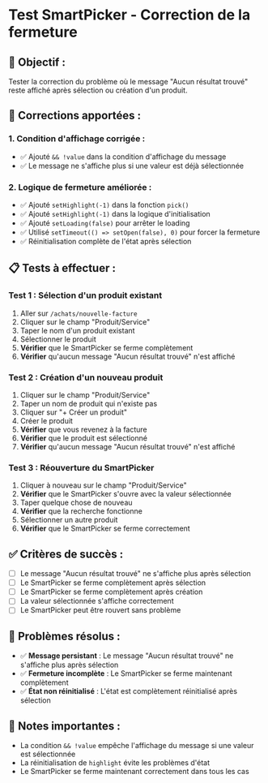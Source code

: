 # Test SmartPicker - Correction de la fermeture

## 🎯 **Objectif :**
Tester la correction du problème où le message "Aucun résultat trouvé" reste affiché après sélection ou création d'un produit.

## 🔧 **Corrections apportées :**

### **1. Condition d'affichage corrigée :**
- ✅ Ajouté `&& !value` dans la condition d'affichage du message
- ✅ Le message ne s'affiche plus si une valeur est déjà sélectionnée

### **2. Logique de fermeture améliorée :**
- ✅ Ajouté `setHighlight(-1)` dans la fonction `pick()`
- ✅ Ajouté `setHighlight(-1)` dans la logique d'initialisation
- ✅ Ajouté `setLoading(false)` pour arrêter le loading
- ✅ Utilisé `setTimeout(() => setOpen(false), 0)` pour forcer la fermeture
- ✅ Réinitialisation complète de l'état après sélection

## 📋 **Tests à effectuer :**

### **Test 1 : Sélection d'un produit existant**
1. Aller sur `/achats/nouvelle-facture`
2. Cliquer sur le champ "Produit/Service"
3. Taper le nom d'un produit existant
4. Sélectionner le produit
5. **Vérifier** que le SmartPicker se ferme complètement
6. **Vérifier** qu'aucun message "Aucun résultat trouvé" n'est affiché

### **Test 2 : Création d'un nouveau produit**
1. Cliquer sur le champ "Produit/Service"
2. Taper un nom de produit qui n'existe pas
3. Cliquer sur "+ Créer un produit"
4. Créer le produit
5. **Vérifier** que vous revenez à la facture
6. **Vérifier** que le produit est sélectionné
7. **Vérifier** qu'aucun message "Aucun résultat trouvé" n'est affiché

### **Test 3 : Réouverture du SmartPicker**
1. Cliquer à nouveau sur le champ "Produit/Service"
2. **Vérifier** que le SmartPicker s'ouvre avec la valeur sélectionnée
3. Taper quelque chose de nouveau
4. **Vérifier** que la recherche fonctionne
5. Sélectionner un autre produit
6. **Vérifier** que le SmartPicker se ferme correctement

## ✅ **Critères de succès :**
- [ ] Le message "Aucun résultat trouvé" ne s'affiche plus après sélection
- [ ] Le SmartPicker se ferme complètement après sélection
- [ ] Le SmartPicker se ferme complètement après création
- [ ] La valeur sélectionnée s'affiche correctement
- [ ] Le SmartPicker peut être rouvert sans problème

## 🐛 **Problèmes résolus :**
- ✅ **Message persistant** : Le message "Aucun résultat trouvé" ne s'affiche plus après sélection
- ✅ **Fermeture incomplète** : Le SmartPicker se ferme maintenant complètement
- ✅ **État non réinitialisé** : L'état est complètement réinitialisé après sélection

## 📝 **Notes importantes :**
- La condition `&& !value` empêche l'affichage du message si une valeur est sélectionnée
- La réinitialisation de `highlight` évite les problèmes d'état
- Le SmartPicker se ferme maintenant correctement dans tous les cas
